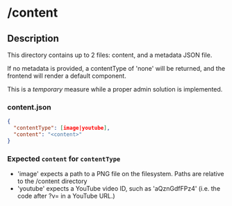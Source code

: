 # /content
## Description
This directory contains up to 2 files: content, and a metadata JSON file.

If no metadata is provided, a contentType of 'none' will be returned, and the frontend will render a default component.

This is a *temporary* measure while a proper admin solution is implemented.

### content.json
```JSON
{
  "contentType": [image|youtube],
  "content": "<content>"
}
```

### Expected `content` for `contentType`
* 'image' expects a path to a PNG file on the filesystem. Paths are relative to the /content directory
* 'youtube' expects a YouTube video ID, such as 'aQznGdfFPz4' (i.e. the code after ?v= in a YouTube URL.)